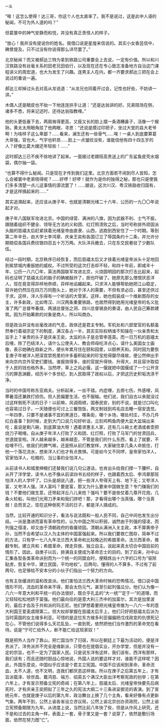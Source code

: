     一五 

   “唉！这怎么使得！达三哥，你这个人也太直率了。我不是说过，这是此中人语的秘闻，不可为外人道的吗？”

   但葛寰中的神气安静而和悦，并没有真正责怪人的样子。

   “放心！我并没有提说你的姓名。我借口说是星煌来信说的。其实小女香芸信中，确曾提及，只不过没有你说得那么详尽罢了。”

   北京秘闻？而又被郝达三特为拿到铁路公司重要会上去说，一定有价值。所以和川汉铁路没有丝毫关系的田老兄田伯行，以及现在还在专心致志准备地方自治这门课程讲义的周宏道，也大为发生了兴趣。连男主人在内，都一齐要求郝达三把在会上说过的重说一遍。

   郝达三却掉过头去对高从龙说道：“从龙兄也同着开过会，记性也好些，不妨讲一讲。”

   木偶人还是眼皮也不抬一下地连连拱手让道：“还是达翁讲的好。兄弟陪场在侧，诸多不悉，将来记述时，还待达翁指教哩。”

   他的头更低垂下去，两肩耸得更高，又瘦又长的脸上摆一条酒糟鼻子，活像一个猴狲。黄太太用眼角挂了他两眼，寻思：“还说是摸过印把子，坐过大堂的县大老爷啊！为啥样子这么卑鄙？……看来，澜生还有一些骨气……唉！一桌人到底要算葛大哥强，官也大，气宇也轩昂……脸上一点皱纹没有，谁能信他有四十四五岁的人？好像比葛大嫂还年轻些！……”

   这时郝达三已不疾不徐地讲了起来。一面接过老跟班高贵送上的广东鲨鱼皮壳水烟袋，偶尔抽一袋。

   “也算不得什么秘闻。只是现在才传到我们这里。北京方面若不闹到尽人皆知，怎么会被寰中老弟晓得呢？……好啰！好啰！就作为是你的独得之秘，那也只是使我们多多清楚一点儿这事情的源流罢了！……据说，这次川汉、粤汉铁路收归国有，才是这样搞起来的……”

   其实追溯起来，还应该从庚子年、也就是清朝光绪二十六年、公历的一九〇〇年说起才对。

   庚子年八国联军攻进北京。中国的绿营、满洲的八旗，因为武器不利、士气不振，跟随着组织不健全、领导无方法的义和团、红灯照溃败之后，当时号称排外顽固派头脑的慈禧太后赶紧挟着光绪皇帝由直隶、山西，逃跑到西安住了一个时期。等到第二年辛丑，由大学士李鸿章、庆亲王奕和各国订立了辱国条约十二条，并允许分期赔偿各国兵费纹银四百五十万万两。大队洋兵撤去，只在东交民巷驻了少数队伍。

   经过一段时期，北京秩序已经恢复，而后慈禧太后又才挟着光绪皇帝派头十足地回到紫禁城内重振她的威权。不过所受的这次打击却不轻，和四十年前，即咸丰十年、公历一八六〇年，英法两国联军攻进北京，火烧圆明园的那次打击比起来，起码也证明了慈禧太后的脑子的确被敲炸了，胆也吓破了。她原先那么憎恨厌恶洋人，现在竟变得异样地恭顺，异样地谄媚起来。只求洋人能够帮助她把江山稳定，容许她仍然压在四万万同胞头上，她对于洋人的需要，不但有求必应，甚至还供过于求。这样，洋人乐得有一个听话的大管家。这样，她也假装成一个维新图存的女主，许多新政，比如粤汉、川汉两条重要铁路，也居然得到她用光绪皇帝的名义批准了两广总督岑春煊、两湖总督张之洞、四川总督锡良的奏请，由人民自己筹款建筑。因为开始筹款的对象是商人，所以叫商办。

   但是政治并没有丝毫改进的气息，政体还是君主专制。军机处和六部堂官的名额虽然奉行着祖宗定下的制度，满汉各占一半，其实实际权柄谁不知操在一伙亲贵和太监手上？亲贵的头子是庆亲王奕，太监的头子是总管李莲英。而一日万机的慈禧太后哩，除了巴结洋人，请什么公使夫人、教会师母吃洋点心，请什么美国女士画像，表示她确在趋新之外，便长年累月住在颐和园里，以颐养天和。同时因为要恢复庚子年被洋人把深宫禁苑里的许多蓄积起来的珍宝抢得罄尽缘故，便公然伸出手来向京内京外官吏们要钱。谁报效得多，谁的官就升得快、升得大，并且容许取偿于人民的钱也格外多。当然啰，草上之风必偃，这一偃就把中国偃成了一个公开贪污的罪恶渊薮，经历半个多世纪，到人民取得了政权以后，才把这历史积垢洗涤干净。

   当时的中国号称东亚病夫。分析起来，一丝不错。内症哩，五痨七伤，外感哩，风寒暑湿还兼跌打损伤。但人民偏要生活，也不服输。他们说，我们自古以来就没过过这样倒死不活的日子！以前嘛，风调雨顺，国泰民安，别的不说，就是讨口叫化也容易过日子，一天随便也可讨上三餐饱饭，两文制钱到鸡毛店去睡一宿安逸觉。一年四季，只要不是诸事不宜的黑道日，哪条街，哪个乡场，哪处村庄，不办几件红白喜事？到时候，走到大门口说几句好听话，立刻鸡鸭鱼肉便大盆大盆端出来吃；虽说是剩八碗，到底算油大呀！遇着贤惠主人家，还有几斗碗土老酒或者壶把烧刀子喝哩。自从庚子年洋人打败了义和团、红灯照，打败了马军门的甘肃回兵，世道就变啦。洋人越来越多，越来越歪，不管是我们的什么东西，看上了就要，不给哩不行。依我们的脾气嘛，还是照从前打教堂样，大家破住拿几条人命抵住，打他一个落花流水，想来洋人们也才有点畏惧。可是如今又不同啰，皇帝家怕洋人，官家怕洋人，吃粮的、当公事的全怕洋人。

   从前读书人和城里绅粮们还替我们说几句公道话，也肯出头给我们撑一下腰杆，自从开了洋学堂，读书人也不像从前读四书五经的样子，也跟着西太后、李鸿章那班怕洋人的人学坏了。口头是胡说八道，把一些洋人夸得天上有、地下无；又夸洋人富，又夸洋人强。洋人富吗？要是富，那又为什么要来中国做生意？专门赚我们的钱？不要他们做生意，还带起洋丘八儿来抢？强吗？要不是依仗着几尊开花炮，几条火轮船，叫他们光用刀矛来和我们拼吧！那，才看得出哪个当真强，哪个当真弱！总而言之，现在这种倒死不活的日子，都是洋人搞成的。

   当然，比较开通的知识分子，看法与说法既和一般人民不同，自己中间也发生出分歧。一派是激进而富有革命性的，认为中国之所以积弱，诚然由于列强的侵凌，而列强之侵凌，却又由于清朝政府的昏庸顽固。清朝从满洲入关主政，本不算黄帝子孙，当然不会希望以汉人为主体的中国富强起来。所以我们要救亡图存，简单不过的方法，只有学一七八九年法兰西大革命和比较晚近的希腊革命。法兰西革命，推翻专制，建立共和；希腊革命，撵走异族，独立自主。说起来真太切合中国目前的情形了。因此，自庚子以后，排满自主便成为革命志士的目的。到了后来，孙中山汇集各型各类革命派别而为一个统一的同盟会时，便精炼出十六字的口号为“驱除鞑虏，恢复中华，建立民国，平均地权”。后两句，懂得的人不算多，不过有了前两句，也足够给不安本分的小伙子们指出一个努力的方向。

   也有主张缓进的温和改良派。他们害怕法兰西大革命时候的恐怖情况。借口说中国情形不同，流血的革命来不得，那会太伤元气，甚至引起列强瓜分。他们认为像一八六一年意大利和平统一的办法很好，既合乎孔孟的“大一统”“定于一”的道理，而又轻轻松松地跻于富强。他们最向往的是意大利三杰中的加富尔，其次是加里波的，最后才齿及于共和派的玛志尼。他们梦想着要把光绪皇帝推为一八六一年的意大利国王爱麦虞限第二。但大权却掌握在慈禧太后手上，他们只好把慈禧太后派为当时英国的女主维多利亚。可惜的是这位东方维多利亚偏偏把戊戌政变的仇恨死记在心，不管他们说得多么天花乱坠，一直到死，依然把他们当作激烈的革命党在看待。说是“宁可亡给外人，断不能亡给这班家奴！”

   既是把外人当作了靠山，把亡国当作了归宿，所以在朝廷上下最为活动的，便是洋务派了。洋务派并不完全是维新派，只管也在提倡实业，开办学堂，但是并没有一定的宗旨，也不一定为了国家人民。只是说东洋有这样，我们该有，西洋有那样，我们该有；而且还随时胆战心惊地说，外国人说的要这样才对，谁能不这样呢？因此，外国乐意说，中国似乎应该是个君主立宪国。中国不应该闹到革命，革命流血，太不人道，也不文明，连我们都厌恶这样做。所以在庚子之后第五年上，才有旨派载泽、徐世昌、戴鸿慈、端方、绍英五个满汉大臣出洋考察宪政的创举；在第六年上，才有宣示预备立宪的奇闻；在第八年上，慈禧太后、光绪皇帝快要先后病死时，才有庆亲王奕把拟了三年之久的宪法大纲二十三条进呈御览的表演。到了宣统元年，也就是庚子以后的第九年，政治舞台上换了几个主角，看来好像有点更新气象。两年不到，公然上谕各省设立咨议局，公然上谕北京创办资政院，公然上谕立宪预备期限为九年。从进度上说，当然比前八年快了些，但是从作风上研究，还不是和过去的主角一样，表面上一套，骨子里又是一套？说穿了，依然是敷衍场面，依然在努力图“亡”。

